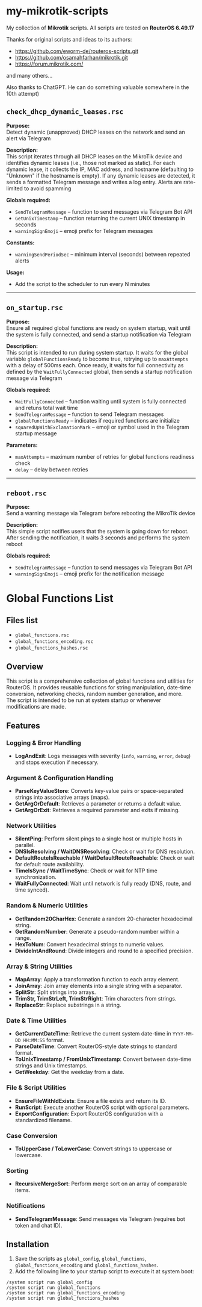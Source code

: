 # my-mikrotik-scripts
My collection of **Mikrotik** scripts. All scripts are tested on **RouterOS 6.49.17**

Thanks for original scripts and ideas to its authors:

* https://github.com/eworm-de/routeros-scripts.git
* https://github.com/osamahfarhan/mikrotik.git
* https://forum.mikrotik.com/

and many others...

Also thanks to ChatGPT. He can do something valuable somewhere in the 10th attempt)

## `check_dhcp_dynamic_leases.rsc`

**Purpose:**  
Detect dynamic (unapproved) DHCP leases on the network and send an alert via Telegram

**Description:**  
This script iterates through all DHCP leases on the MikroTik device and identifies dynamic leases (i.e., those not marked as static). For each dynamic lease, it collects the IP, MAC address, and hostname (defaulting to "Unknown" if the hostname is empty). If any dynamic leases are detected, it sends a formatted Telegram message and writes a log entry. Alerts are rate-limited to avoid spamming

**Globals required:**
- `SendTelegramMessage` – function to send messages via Telegram Bot API
- `GetUnixTimestamp` – function returning the current UNIX timestamp in seconds
- `warningSignEmoji` – emoji prefix for Telegram messages

**Constants:**
- `warningSendPeriodSec` – minimum interval (seconds) between repeated alerts

**Usage:**
- Add the script to the scheduler to run every N minutes

---

## `on_startup.rsc`

**Purpose:**  
Ensure all required global functions are ready on system startup, wait until the system is fully connected, and send a startup notification via Telegram

**Description:**  
This script is intended to run during system startup. It waits for the global variable `globalFunctionsReady` to become true, retrying up to `maxAttempts` with a delay of 500ms each. Once ready, it waits for full connectivity as defined by the `WaitFullyConnected` global, then sends a startup notification message via Telegram

**Globals required:**
- `WaitFullyConnected` – function waiting until system is fully connected and retuns total wait time
- `SendTelegramMessage` – function to send Telegram messages
- `globalFunctionsReady` – indicates if required functions are initialize
- `squaredUpWithExclamationMark` – emoji or symbol used in the Telegram startup message

**Parameters:**
- `maxAttempts` – maximum number of retries for global functions readiness check
- `delay` – delay between retries

---

## `reboot.rsc`

**Purpose:**  
Send a warning message via Telegram before rebooting the MikroTik device

**Description:**  
This simple script notifies users that the system is going down for reboot. After sending the notification, it waits 3 seconds and performs the system reboot

**Globals required:**
- `SendTelegramMessage` – function to send messages via Telegram Bot API
- `warningSignEmoji` – emoji prefix for the notification message

# Global Functions List

## Files list
* `global_functions.rsc`
* `global_functions_encoding.rsc`
* `global_functions_hashes.rsc`

## Overview
This script is a comprehensive collection of global functions and utilities for RouterOS. It provides reusable functions for string manipulation, date-time conversion, networking checks, random number generation, and more.  
The script is intended to be run at system startup or whenever modifications are made.

## Features

### Logging & Error Handling
- **LogAndExit**: Logs messages with severity (`info`, `warning`, `error`, `debug`) and stops execution if necessary.

### Argument & Configuration Handling
- **ParseKeyValueStore**: Converts key-value pairs or space-separated strings into associative arrays (maps).  
- **GetArgOrDefault**: Retrieves a parameter or returns a default value.  
- **GetArgOrExit**: Retrieves a required parameter and exits if missing.

### Network Utilities
- **SilentPing**: Perform silent pings to a single host or multiple hosts in parallel.  
- **DNSIsResolving / WaitDNSResolving**: Check or wait for DNS resolution.  
- **DefaultRouteIsReachable / WaitDefaultRouteReachable**: Check or wait for default route availability.  
- **TimeIsSync / WaitTimeSync**: Check or wait for NTP time synchronization.  
- **WaitFullyConnected**: Wait until network is fully ready (DNS, route, and time synced).

### Random & Numeric Utilities
- **GetRandom20CharHex**: Generate a random 20-character hexadecimal string.  
- **GetRandomNumber**: Generate a pseudo-random number within a range.  
- **HexToNum**: Convert hexadecimal strings to numeric values.  
- **DivideIntAndRound**: Divide integers and round to a specified precision.

### Array & String Utilities
- **MapArray**: Apply a transformation function to each array element.  
- **JoinArray**: Join array elements into a single string with a separator.  
- **SplitStr**: Split strings into arrays.  
- **TrimStr, TrimStrLeft, TrimStrRight**: Trim characters from strings.  
- **ReplaceStr**: Replace substrings in a string.

### Date & Time Utilities
- **GetCurrentDateTime**: Retrieve the current system date-time in `YYYY-MM-DD HH:MM:SS` format.  
- **ParseDateTime**: Convert RouterOS-style date strings to standard format.  
- **ToUnixTimestamp / FromUnixTimestamp**: Convert between date-time strings and Unix timestamps.  
- **GetWeekday**: Get the weekday from a date.

### File & Script Utilities
- **EnsureFileWithIdExists**: Ensure a file exists and return its ID.  
- **RunScript**: Execute another RouterOS script with optional parameters.  
- **ExportConfiguration**: Export RouterOS configuration with a standardized filename.

### Case Conversion
- **ToUpperCase / ToLowerCase**: Convert strings to uppercase or lowercase.

### Sorting
- **RecursiveMergeSort**: Perform merge sort on an array of comparable items.

### Notifications
- **SendTelegramMessage**: Send messages via Telegram (requires bot token and chat ID).

## Installation
1. Save the scripts as `global_config`, `global_functions`, `global_functions_encoding` and `global_functions_hashes`.  
2. Add the following line to your startup script to execute it at system boot:
```
/system script run global_config
/system script run global_functions
/system script run global_functions_encoding
/system script run global_functions_hashes
```

